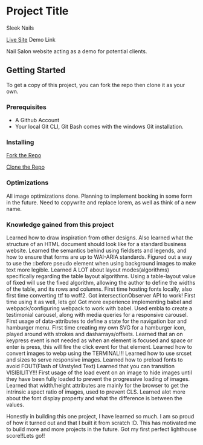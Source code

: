 # Project Title
Sleek Nails

[Live Site](https://takingcareofme.netlify.app) Demo Link

Nail Salon website acting as a demo for potential clients.

## Getting Started

To get a copy of this project, you can fork the repo then clone it as your own.

### Prerequisites
- A Github Account
- Your local Git CLI, Git Bash comes with the windows Git installation.

### Installing

[Fork the Repo](https://github.com/octocat/Spoon-Knife)

[Clone the Repo](https://docs.github.com/en/repositories/creating-and-managing-repositories/cloning-a-repository)

### Optimizations
All image optimizations done. Planning to implement booking in some form in the future. Need to copywrite and replace lorem, as well as think of a new name. 

### Knowledge gained from this project
Learned how to draw inspiration from other designs. Also learned what the structure of an HTML document should look like for a standard business website. 
Learned the semantics behind using fieldsets and legends, and how to ensure that forms are up to WAI-ARIA standards.
Figured out a way to use the ::before pseudo element when using background images to make text more legible.
Learned A LOT about layout modes(algorithms) specifically regarding the table layout algorithms. Using a table-layout value of fixed will use the fixed algorithm, allowing the author to define the widths of the table, and its rows and columns.
First time hosting fonts locally, also first time converting ttf to woff2.
Got intersectionObserver API to work! First time using it as well, lets go!
Got more experience implementing babel and webpack/configuring webpack to work with babel.
Used embla to create a testimonial carousel, along with media queries for a responsive carousel.
First usage of data-attributes to define a state for the navigation bar and hamburger menu.
First time creating my own SVG for a hamburger icon, played around with strokes and dasharrays/offsets.
Learned that an on keypress event is not needed as when an element is focused and space or enter is press, this will fire the click event for that element.
Learned how to convert images to webp using the TERMINAL!!!
Learned how to use srcset and sizes to serve responsive images. 
Learned how to preload fonts to avoid FOUT(Flash of Unstyled Text)
Learned that you can transition VISIBILITY!!!
First usage of the load event on an image to hide images until they have been fully loaded to prevent the progressive loading of images.
Learned that width/height attributes are mainly for the browser to get the intrinsic aspect ratio of images, used to prevent CLS.
Learned alot more about the font display property and what the difference is between the values.

Honestly in building this one project, I have learned so much. I am so proud of how it turned out and that I built it from scratch :D. This has motivated me to build more and more projects in the future. Got my first perfect lighthouse score!!Lets go!!
